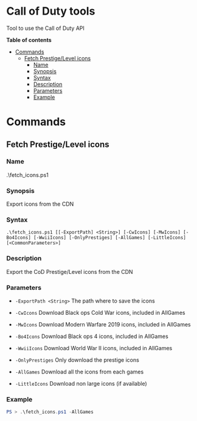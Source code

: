 # Call of Duty tools <!-- omit in toc -->
Tool to use the Call of Duty API

**Table of contents**

- [Commands](#commands)
	- [Fetch Prestige/Level icons](#fetch-prestigelevel-icons)
		- [Name](#name)
		- [Synopsis](#synopsis)
		- [Syntax](#syntax)
		- [Description](#description)
		- [Parameters](#parameters)
		- [Example](#example)

# Commands

## Fetch Prestige/Level icons

### Name

.\fetch_icons.ps1

### Synopsis

Export icons from the CDN

### Syntax

``.\fetch_icons.ps1 [[-ExportPath] <String>] [-CwIcons] [-MwIcons] [-Bo4Icons] [-WwiiIcons] [-OnlyPrestiges] [-AllGames] [-LittleIcons] [<CommonParameters>]``

### Description

Export the CoD Prestige/Level icons from the CDN

### Parameters

*	``-ExportPath <String>``
	The path where to save the icons

*	``-CwIcons``
	Download Black ops Cold War icons, included in AllGames

*	``-MwIcons`` 
	Download Modern Warfare 2019 icons, included in AllGames

*	``-Bo4Icons``
	Download Black ops 4 icons, included in AllGames

*	``-WwiiIcons``
	Download World War II icons, included in AllGames

*	``-OnlyPrestiges``
	Only download the prestige icons

*	``-AllGames``
	Download all the icons from each games

*	``-LittleIcons``
	Download non large icons (if available)

### Example

```powershell
PS > .\fetch_icons.ps1 -AllGames
```